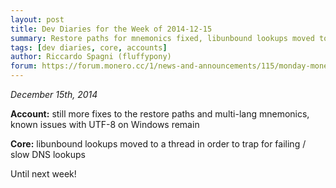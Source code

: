```yaml
---
layout: post
title: Dev Diaries for the Week of 2014-12-15
summary: Restore paths for mnemonics fixed, libunbound lookups moved to its own thread
tags: [dev diaries, core, accounts]
author: Riccardo Spagni (fluffypony)
forum: https://forum.monero.cc/1/news-and-announcements/115/monday-monero-missives-21-december-15th-2014
---
```


*December 15th, 2014*

**Account:** still more fixes to the restore paths and multi-lang mnemonics, known issues with UTF-8 on Windows remain

**Core:** libunbound lookups moved to a thread in order to trap for failing / slow DNS lookups

Until next week!